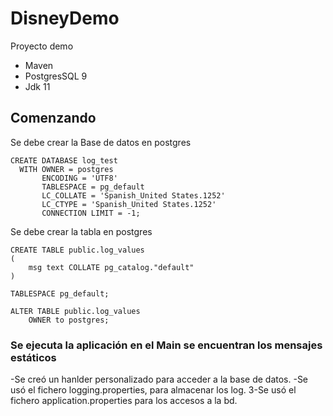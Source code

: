 # DisneyDemo
Proyecto demo

* Maven
* PostgresSQL 9
* Jdk 11

## Comenzando

Se debe crear la Base de datos en postgres
```
CREATE DATABASE log_test
  WITH OWNER = postgres
       ENCODING = 'UTF8'
       TABLESPACE = pg_default
       LC_COLLATE = 'Spanish_United States.1252'
       LC_CTYPE = 'Spanish_United States.1252'
       CONNECTION LIMIT = -1;
```

Se debe crear la tabla en postgres
```
CREATE TABLE public.log_values
(
    msg text COLLATE pg_catalog."default"
)

TABLESPACE pg_default;

ALTER TABLE public.log_values
    OWNER to postgres;
```
### Se ejecuta la aplicación en el Main se encuentran los mensajes estáticos 

-Se creó un hanlder personalizado para acceder a la base de datos.
-Se usó el fichero logging.properties, para almacenar los log.
3-Se usó el fichero application.properties para los accesos a la bd.
